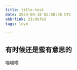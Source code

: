 ```yaml
---
title: title-test
date: 2024-04-18 02:50:36 UTC
abbrlink: 21cdefe2
tags: love

---
```




## 有时候还是蛮有意思的

喵喵喵

<!--stackedit_data:
eyJoaXN0b3J5IjpbODU0NzEyOTMxLDIxMzgyMDYxODhdfQ==
-->